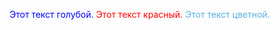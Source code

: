 <span style="color:blue"> Этот текст голубой.</span>
<span style="color:red"> Этот текст красный.</span>
<span style="color:#59afe1"> Этот текст цветной.</span>
